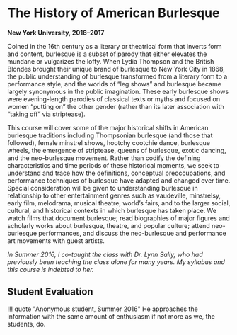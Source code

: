 # The History of American Burlesque

**New York University, 2016–2017**

Coined in the 16th century as a literary or theatrical form that inverts form and content, burlesque is a subset of parody that either elevates the mundane or vulgarizes the lofty. When Lydia Thompson and the British Blondes brought their unique brand of burlesque to New York City in 1868, the public understanding of burlesque transformed from a literary form to a performance style, and the worlds of “leg shows” and burlesque became largely synonymous in the public imagination. These early burlesque shows were evening-length parodies of classical texts or myths and focused on women “putting on” the other gender (rather than its later association with “taking off” via striptease).

This course will cover some of the major historical shifts in American burlesque traditions including Thompsonian burlesque (and those that followed), female minstrel shows, hootchy cootchie dance, burlesque wheels, the emergence of striptease, queens of burlesque, exotic dancing, and the neo-burlesque movement. Rather than codify the defining characteristics and time periods of these historical moments, we seek to understand and trace how the definitions, conceptual preoccupations, and performance techniques of burlesque have adapted and changed over time. Special consideration will be given to understanding burlesque in relationship to other entertainment genres such as vaudeville, minstrelsy, early film, melodrama, musical theatre, world’s fairs, and to the larger social, cultural, and historical contexts in which burlesque has taken place. We watch films that document burlesque; read biographies of major figures and scholarly works about burlesque, theatre, and popular culture; attend neo-burlesque performances, and discuss the neo-burlesque and performance art movements with guest artists.

_In Summer 2016, I co-taught the class with Dr. Lynn Sally, who had previously been teaching the class alone for many years. My syllabus and this course is indebted to her._

## Student Evaluation

!!! quote "Anonymous student, Summer 2016"
    He approaches the information with the same amount of enthusiasm if not more as we, the students, do.
